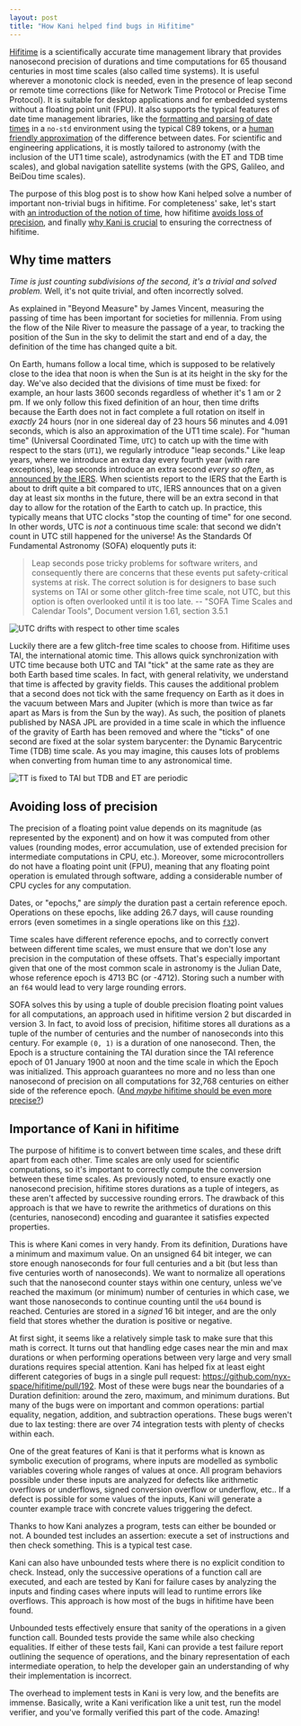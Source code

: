 ```yaml
---
layout: post
title: "How Kani helped find bugs in Hifitime"
---
```


[Hifitime](https://docs.rs/hifitime/latest/hifitime/) is a scientifically accurate time management library that provides nanosecond precision of durations and time computations for 65 thousand centuries in most time scales (also called time systems). It is useful wherever a monotonic clock is needed, even in the presence of leap second or remote time corrections (like for Network Time Protocol or Precise Time Protocol). It is suitable for desktop applications and for embedded systems without a floating point unit (FPU). It also supports the typical features of date time management libraries, like the [formatting and parsing of date times](https://docs.rs/hifitime/latest/hifitime/efmt/format/struct.Format.html) in a `no-std` environment using the typical C89 tokens, or a [human friendly approximation](https://docs.rs/hifitime/latest/hifitime/prelude/struct.Duration.html#method.approx) of the difference between dates. For scientific and engineering applications, it is mostly tailored to astronomy (with the inclusion of the UT1 time scale), astrodynamics (with the ET and TDB time scales), and global navigation satellite systems (with the GPS, Galileo, and BeiDou time scales).

The purpose of this blog post is to show how Kani helped solve a number of important non-trivial bugs in hifitime. For completeness' sake, let's start with [an introduction of the notion of time](#why-time-matters), how hifitime [avoids loss of precision](#avoiding-loss-of-precision), and finally [why Kani is crucial](#importance-of-kani-in-hifitime) to ensuring the correctness of hifitime.

## Why time matters

_Time is just counting subdivisions of the second, it's a trivial and solved problem._ Well, it's not quite trivial, and often incorrectly solved.

As explained in "Beyond Measure" by James Vincent, measuring the passing of time has been important for societies for millennia. From using the flow of the Nile River to measure the passage of a year, to tracking the position of the Sun in the sky to delimit the start and end of a day, the definition of the time has changed quite a bit. 

On Earth, humans follow a local time, which is supposed to be relatively close to the idea that noon is when the Sun is at its height in the sky for the day. We've also decided that the divisions of time must be fixed: for example, an hour lasts 3600 seconds regardless of whether it's 1 am or 2 pm. If we only follow this fixed definition of an hour, then time drifts because the Earth does not in fact complete a full rotation on itself in _exactly_ 24 hours (nor in one sidereal day of 23 hours 56 minutes and 4.091 seconds, which is also an approximation of the UT1 time scale). For "human time" (Universal Coordinated Time, `UTC`) to catch up with the time with respect to the stars (`UT1`), we regularly introduce "leap seconds." Like leap years, where we introduce an extra day every fourth year (with rare exceptions), leap seconds introduce an extra second _every so often_, as [announced by the IERS](https://www.ietf.org/timezones/data/leap-seconds.list). When scientists report to the IERS that the Earth is about to drift quite a bit compared to `UTC`, IERS announces that on a given day at least six months in the future, there will be an extra second in that day to allow for the rotation of the Earth to catch up. In practice, this typically means that UTC clocks "stop the counting of time" for one second. In other words, UTC is _not_ a continuous time scale: that second we didn't count in UTC still happened for the universe! As the Standards Of Fundamental Astronomy (SOFA) eloquently puts it:

> Leap seconds pose tricky problems for software writers, and consequently there are concerns that these events put safety-critical systems at risk. The correct solution is for designers to base such systems on TAI or some other glitch-free time scale, not UTC, but this option is often overlooked until it is too late.
> -- "SOFA Time Scales and Calendar Tools", Document version 1.61, section 3.5.1

<img src="{{site.baseurl | prepend: site.url}}/assets/images/utc-time-scale-drift.png" alt="UTC drifts with respect to other time scales" />

Luckily there are a few glitch-free time scales to choose from. Hifitime uses TAI, the international atomic time. This allows quick synchronization with UTC time because both UTC and TAI "tick" at the same rate as they are both Earth based time scales. In fact, with general relativity, we understand that time is affected by gravity fields. This causes the additional problem that a second does not tick with the same frequency on Earth as it does in the vacuum between Mars and Jupiter (which is more than twice as far apart as Mars is from the Sun by the way). As such, the position of planets published by NASA JPL are provided in a time scale in which the influence of the gravity of Earth has been removed and where the "ticks" of one second are fixed at the solar system barycenter: the Dynamic Barycentric Time (TDB) time scale. As you may imagine, this causes lots of problems when converting from human time to any astronomical time.

<img src="{{site.baseurl | prepend: site.url}}/assets/images/tai-vs-et-vs-tdb.png" alt="TT is fixed to TAI but TDB and ET are periodic" />


## Avoiding loss of precision

The precision of a floating point value depends on its magnitude (as represented by the exponent) and on how it was computed from other values (rounding modes, error accumulation, use of extended precision for intermediate computations in CPU, etc.). Moreover, some microcontrollers do not have a floating point unit (FPU), meaning that any floating point operation is emulated through software, adding a considerable number of CPU cycles for any computation.

Dates, or "epochs," are _simply_ the duration past a certain reference epoch. Operations on these epochs, like adding 26.7 days, will cause rounding errors (even sometimes in a single operations like on this [`f32`](https://play.rust-lang.org/?version=stable&mode=debug&edition=2018&gist=b760579f103b7192c20413ebbe167b90)).

Time scales have different reference epochs, and to correctly convert between different time scales, we must ensure that we don't lose any precision in the computation of these offsets. That's especially important given that one of the most common scale in astronomy is the Julian Date, whose reference epoch is 4713 BC (or -4712). Storing such a number with an `f64` would lead to very large rounding errors.

SOFA solves this by using a tuple of double precision floating point values for all computations, an approach used in hifitime version 2 but discarded in version 3. In fact, to avoid loss of precision, hifitime stores all durations as a tuple of the number of centuries and the number of nanoseconds into this century. For example `(0, 1)` is a duration of one nanosecond. Then, the Epoch is a structure containing the TAI duration since the TAI reference epoch of 01 January 1900 at noon and the time scale in which the Epoch was initialized. This approach guarantees no more and no less than one nanosecond of precision on all computations for 32,768 centuries on either side of the reference epoch. ([And _maybe_ hifitime should be even more precise?](https://github.com/nyx-space/hifitime/issues/186))

## Importance of Kani in hifitime

The purpose of hifitime is to convert between time scales, and these drift apart from each other. Time scales are only used for scientific computations, so it's important to correctly compute the conversion between these time scales. As previously noted, to ensure exactly one nanosecond precision, hifitime stores durations as a tuple of integers, as these aren't affected by successive rounding errors. The drawback of this approach is that we have to rewrite the arithmetics of durations on this (centuries, nanosecond) encoding and guarantee it satisfies expected properties.

This is where Kani comes in very handy. From its definition, Durations have a minimum and maximum value. On an unsigned 64 bit integer, we can store enough nanoseconds for four full centuries and a bit (but less than five centuries worth of nanoseconds). We want to normalize all operations such that the nanosecond counter stays within one century, unless we've reached the maximum (or minimum) number of centuries in which case, we want those nanoseconds to continue counting until the `u64` bound is reached. Centuries are stored in a _signed_ 16 bit integer, and are the only field that stores whether the duration is positive or negative.

At first sight, it seems like a relatively simple task to make sure that this math is correct. It turns out that handling edge cases near the min and max durations or when performing operations between very large and very small durations requires special attention. Kani has helped fix at least eight different categories of bugs in a single pull request: <https://github.com/nyx-space/hifitime/pull/192>. Most of these were bugs near the boundaries of a Duration definition: around the zero, maximum, and minimum durations. But many of the bugs were on important and common operations: partial equality, negation, addition, and subtraction operations. These bugs weren't due to lax testing: there are over 74 integration tests with plenty of checks within each.

One of the great features of Kani is that it performs what is known as symbolic execution of programs, where inputs are modelled as symbolic variables covering whole ranges of values at once. All program behaviors possible under these inputs are analyzed for defects like arithmetic overflows or underflows, signed conversion overflow or underflow, etc.. If a defect is possible for some values of the inputs, Kani will generate a counter example trace with concrete values triggering the defect.

Thanks to how Kani analyzes a program, tests can either be bounded or not. A bounded test includes an assertion: execute a set of instructions and then check something. This is a typical test case.

Kani can also have unbounded tests where there is no explicit condition to check. Instead, only the successive operations of a function call are executed, and each are tested by Kani for failure cases by analyzing the inputs and finding cases where inputs will lead to runtime errors like overflows. This approach is how most of the bugs in hifitime have been found.

Unbounded tests effectively ensure that sanity of the operations in a given function call. Bounded tests provide the same while also checking equalities. If either of these tests fail, Kani can provide a test failure report outlining the sequence of operations, and the binary representation of each intermediate operation, to help the developer gain an understanding of why their implementation is incorrect.

The overhead to implement tests in Kani is very low, and the benefits are immense. Basically, write a Kani verification like a unit test, run the model verifier, and you've formally verified this part of the code. Amazing!